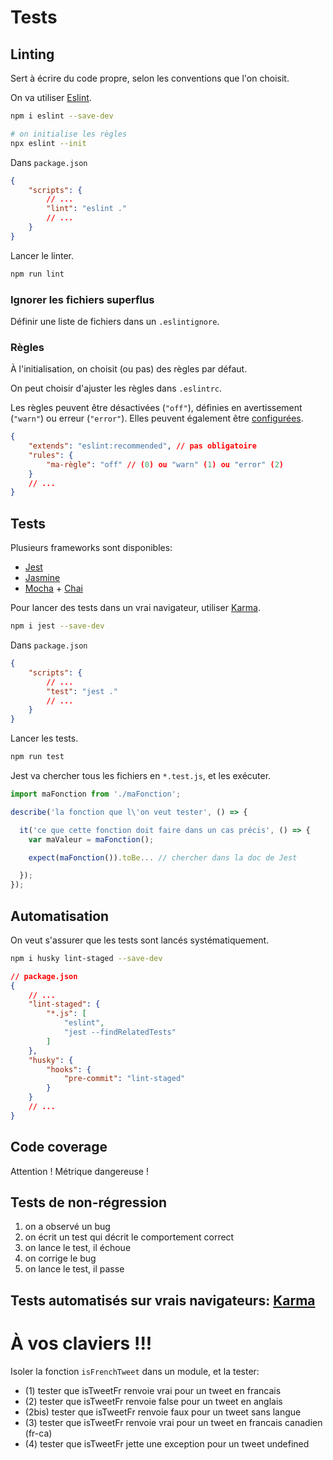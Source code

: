 # Tests

## Linting

Sert à écrire du code propre, selon les conventions que l'on choisit.

On va utiliser [Eslint](https://eslint.org/).

```bash
npm i eslint --save-dev

# on initialise les règles
npx eslint --init
```

Dans `package.json`
```json
{
    "scripts": {
        // ...
        "lint": "eslint ."
        // ...
    }
}
```

Lancer le linter.
```bash
npm run lint
```

### Ignorer les fichiers superflus

Définir une liste de fichiers dans un `.eslintignore`.

### Règles

À l'initialisation, on choisit (ou pas) des règles par défaut.

On peut choisir d'ajuster les règles dans `.eslintrc`.

Les règles peuvent être désactivées (`"off"`), définies en avertissement (`"warn"`) ou erreur (`"error"`). Elles peuvent également être [configurées](https://eslint.org/docs/rules/).

```json
{
    "extends": "eslint:recommended", // pas obligatoire
    "rules": {
        "ma-règle": "off" // (0) ou "warn" (1) ou "error" (2)
    }
    // ...
}
```




## Tests

Plusieurs frameworks sont disponibles:
- [Jest](https://jestjs.io/)
- [Jasmine](https://jasmine.github.io/)
- [Mocha](https://mochajs.org/) + [Chai](https://www.chaijs.com/)

Pour lancer des tests dans un vrai navigateur, utiliser [Karma](https://karma-runner.github.io/2.0/index.html).



```bash
npm i jest --save-dev
```

Dans `package.json`
```json
{
    "scripts": {
        // ...
        "test": "jest ."
        // ...
    }
}
```

Lancer les tests.
```bash
npm run test
```

Jest va chercher tous les fichiers en `*.test.js`, et les exécuter.


```js
import maFonction from './maFonction';

describe('la fonction que l\'on veut tester', () => {

  it('ce que cette fonction doit faire dans un cas précis', () => {
    var maValeur = maFonction();

    expect(maFonction()).toBe... // chercher dans la doc de Jest

  });
});
```



## Automatisation

On veut s'assurer que les tests sont lancés systématiquement.

```bash
npm i husky lint-staged --save-dev
```

```json
// package.json
{
    // ...
    "lint-staged": {
        "*.js": [
            "eslint",
            "jest --findRelatedTests"
        ]
    },
    "husky": {
        "hooks": {
            "pre-commit": "lint-staged"
        }
    }
    // ...
}
```

## Code coverage

Attention ! Métrique dangereuse !

## Tests de non-régression

1. on a observé un bug
2. on écrit un test qui décrit le comportement correct
3. on lance le test, il échoue
4. on corrige le bug
5. on lance le test, il passe


## Tests automatisés sur vrais navigateurs: [Karma](https://developers.google.com/web/updates/2017/06/headless-karma-mocha-chai)




# À vos claviers !!!

Isoler la fonction `isFrenchTweet` dans un module, et la tester:
* (1) tester que isTweetFr renvoie vrai pour un tweet en francais
* (2) tester que isTweetFr renvoie false pour un tweet en anglais
* (2bis) tester que isTweetFr renvoie faux pour un tweet sans langue
* (3) tester que isTweetFr renvoie vrai pour un tweet en francais canadien (fr-ca)
* (4) tester que isTweetFr jette une exception pour un tweet undefined

